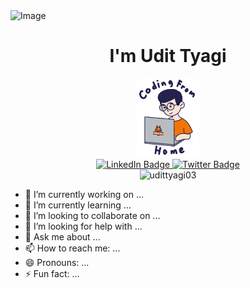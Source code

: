 <img src="https://media.licdn.com/dms/image/D4D16AQFvNeN__segFA/profile-displaybackgroundimage-shrink_350_1400/0/1691472776664?e=1703721600&v=beta&t=JOcZcNurPRPpdWooIL1v1tyg80GLMPXZTsJc53Mdzz8" alt="Image" width="800" height="250">

<h1 align="center">I'm Udit Tyagi</h1>
<div id="header" align="center">
  <img src="giphy.gif" width="100"/>
</div>
<div id="badges" align="center">
  <a href="https://www.linkedin.com/in/udittyagi1903/">
    <img src="https://img.shields.io/badge/LinkedIn-blue?style=for-the-badge&logo=linkedin&logoColor=white" alt="LinkedIn Badge"/>
  </a>
  
  <a href="https://twitter.com/_udittyagi_?t=5ZSr4PAPRKalZIX-XVNnvA&s=08">
    <img src="https://img.shields.io/badge/Twitter-black?style=for-the-badge&logo=twitter&logoColor=white" alt="Twitter Badge"/>
  </a>
</div>
 <div class="view" align="center" >
<img src="https://komarev.com/ghpvc/?username=udittyagi03-github-username&style=flat-square&color=blue" alt="udittyagi03"/>
</div>

- 🔭 I’m currently working on ...
- 🌱 I’m currently learning ...
- 👯 I’m looking to collaborate on ...
- 🤔 I’m looking for help with ...
- 💬 Ask me about ...
- 📫 How to reach me: ...
- 😄 Pronouns: ...
- ⚡ Fun fact: ...

